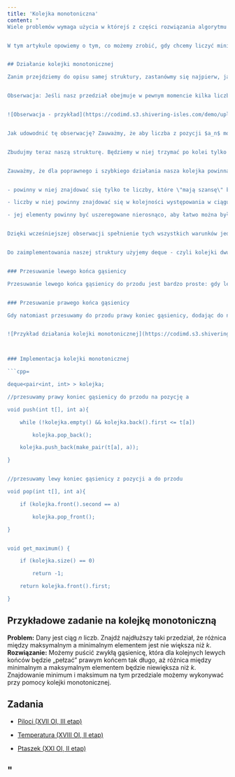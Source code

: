```yaml
---
title: 'Kolejka monotoniczna'
content: "
Wiele problemów wymaga użycia w którejś z części rozwiązania algorytmu gąsienicy. Jeśli nie pamiętasz jego dziłania, przypomnij, zajrzyj do lekcji na ten temat z sekcji o podstawach programowania.


W tym artykule opowiemy o tym, co możemy zrobić, gdy chcemy liczyć minimum i maksimum na naszym „pełzającym” przedziale. Oczywiście moglibyśmy zaimplementować zwykłe drzewo przedziałowe. Jednakże istnieje struktura, z której można wyciągnąć te informacje w $O(1)$ oraz nie wymaga pisania dwudziestu dodatkowych linii kodu, co na olimpiadzie może być bardzo pomocne. Ponieważ że minimum i maksimum możemy znaleźć w ten sam sposób, w dalszej części artykułu będziemy mówili o szukaniu maksimum.


## Działanie kolejki monotonicznej

Zanim przejdziemy do opisu samej struktury, zastanówmy się najpierw, jak ma ona działać. Na początku zastanówmy się, czy są pewne pozycje, z których liczby na pewno nie mogą być maksimum na pełznącym przedziale.


Obserwacja: Jeśli nasz przedział obejmuje w pewnym momencie kilka liczb: $a_k, \\ a_{k+1}, \\ ... \\ a_{l}$ oraz znajdują się w nim takie dwie liczby $a_{n}, \\ a_{m},$ że $a_n < a_m$ oraz $n < m,$ to wartość liczba z pozycji $n$ (czyli $a_n$) nie może być nigdy później maksymalną liczbą z naszego przedziału. Taką sytuację ilustruje poniższy rysunek: liczba z pozycji $4,$ czyli $1$ nie może stać się maksimum pełznącego przedziału, ponieważ znajduje się w nim także większa od niej liczba z pozycji $6,$ tj. $4.$


![Obserwacja - przykład](https://codimd.s3.shivering-isles.com/demo/uploads/upload_4f9412b67b283b8b4e4f4499f08a62a7.png)


Jak udowodnić tę obserwację? Zauważmy, że aby liczba z pozycji $a_n$ mogła być największą liczbą z naszego przedziału, $a_m$ musi z niego wypaść. Aby to się stało, tył naszej kolejki musi się przesunąć na pozycję wyższą, niż $m.$ Wtedy jednak $a_m$ również wypadnie z przedziału i oczywiście nie będzie mogło być jego największą liczbą.


Zbudujmy teraz naszą strukturę. Będziemy w niej trzymać po kolei tylko te liczby, które mają szansę stać się kiedyś największą liczbą z naszego przedziału. Każdą z nich będziemy trzymać w parze wraz z jej pozycją. Dla przykładu z rysunku w naszej strukturze będą więc pary: $(7, \\ 5), \\ (4, \\ 6), \\ (2, \\ 7).$


Zauważmy, że dla poprawnego i szybkiego działania nasza kolejka powinna mieć kilka własności:


- powinny w niej znajdować się tylko te liczby, które \"mają szansę\" być maksimum na przedziale

- liczby w niej powinny znajdować się w kolejności występowania w ciągu, aby w razie przesuwania końców gąsienicy łatwo można było usunąć lub dodać do niej nowe elementy, nie szukając ich po całej strukturze

- jej elementy powinny być uszeregowane nierosnąco, aby łatwo można było znaleźć największy element - czyli po prostu pierwszą liczbę z kolejki


Dzięki wcześniejszej obserwacji spełnienie tych wszystkich warunków jednocześnie jest możliwe. Jeśli trzymamy w naszej kolejce tylko liczby, które mają szansę stać się maksimum na gąsienicy oraz są one trzymane w kolejności występowania w ciągu, to automatycznie - ze względu na obserwację - wartości tych elementów są nierosnące.


Do zaimplementowania naszej struktury użyjemy deque - czyli kolejki dwustronnej, umożliwiającej dodawanie i usuwanie elementów zarówno z przodu, jak i tyłu. Oraz struktury pair z STLa, umożliwiającej wygodne trzymanie pary liczb.


### Przesuwanie lewego końca gąsienicy

Przesuwanie lewego końca gąsienicy do przodu jest bardzo proste: gdy lewy koniec naszej gąsienicy przesunie się do przodu, czyli wyrzucimy z niej pewną liczbę, musimy wyrzucić ją również z kolejki, o ile się tam znajduje. Ponieważ liczby w kolejce są uszeregowane w kolejności występowania w naszym ciągu, sprowadzi się to jedynie do wyrzucenia pierwszego elementu kolejki (o ile jest on równy wyrzucanemu elementowi gąsienicy) i zmiany maksimum przedziału na następnego \"kandydata\" z kolejki, czyli na element, który znajdzie się teraz na jej przodzie.


### Przesuwanie prawego końca gąsienicy

Gdy natomiast przesuwamy do przodu prawy koniec gąsienicy, dodając do niej nowy element, zabiera on szansę wszystkim mniejszym od siebie liczbom z kolejki na zostanie maksimum przedziału - musimy je więc wyrzucić. Tak więc dopóki wartość liczby z tyłu kolejki jest mniejsza, niż elementu, który właśnie dodajemy do gąsienicy, wyrzucamy go z naszej kolejki monotonicznej (zauważmy, że może się zdarzyć, że wyczyścimy w ten sposób całą kolejkę - to jednak nic nie szkodzi). Gdy już skończymy to robić, na przód kolejki wrzucamy nowododany element gąsienicy.


![Przykład działania kolejki monotonicznej](https://codimd.s3.shivering-isles.com/demo/uploads/upload_31593425629172f4077fdcfef1f7d8cb.png)



### Implementacja kolejki monotonicznej

```cpp=

deque<pair<int, int> > kolejka;

//przesuwamy prawy koniec gąsienicy do przodu na pozycję a

void push(int t[], int a){

	while (!kolejka.empty() && kolejka.back().first <= t[a])

		kolejka.pop_back();

	kolejka.push_back(make_pair(t[a], a));

}


//przesuwamy lewy koniec gąsienicy z pozycji a do przodu

void pop(int t[], int a){

	if (kolejka.front().second == a)

		kolejka.pop_front();

}


void get_maximum() {

	if (kolejka.size() == 0)

		return -1;

	return kolejka.front().first;

}

```


## Przykładowe zadanie na kolejkę monotoniczną

<b>Problem:</b> Dany jest ciąg $n$ liczb. Znajdź najdłuższy taki przedział, że różnica między maksymalnym a minimalnym elementem jest nie większa niż $k.$
<b>Rozwiązanie:</b> Możemy puścić zwykłą gąsienicę, która dla kolejnych lewych końców będzie „pełzać” prawym końcem tak długo, aż różnica między minimalnym a maksymalnym elementem będzie niewiększa niż $k.$ Znajdowanie minimum i maksimum na tym przedziale możemy wykonywać przy pomocy kolejki monotonicznej.


## Zadania

- [Piloci (XVII OI, III etap)](https://szkopul.edu.pl/problemset/problem/4ZH1h7Wr18Yb7B0L7ym_Km0L/site/?key=statement)

- [Temperatura (XVIII OI, II etap)](https://szkopul.edu.pl/problemset/problem/6sGsrkO-SrmtogJ7u3RIOj3f/site/?key=statement)

- [Ptaszek (XXI OI, II etap)](https://szkopul.edu.pl/problemset/problem/A3QYXKEiRLgKerciOwA_lbCD/site/?key=statement)

"
---
```


